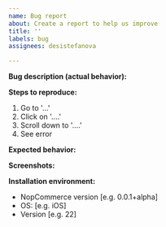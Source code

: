 ```yaml
---
name: Bug report
about: Create a report to help us improve
title: ''
labels: bug
assignees: desistefanova

---
```


**Bug description (actual behavior):**


**Steps to reproduce:**
1. Go to '...'
2. Click on '....'
3. Scroll down to '....'
4. See error

**Expected behavior:**

**Screenshots:**

**Installation environment:**
 - NopCommerce version [e.g. 0.0.1+alpha]
 - OS: [e.g. iOS]
 - Version [e.g. 22]

